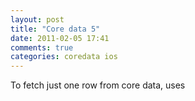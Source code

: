```yaml
---
layout: post
title: "Core data 5"
date: 2011-02-05 17:41
comments: true
categories: coredata ios
---
```


To fetch just one row from core data, uses

